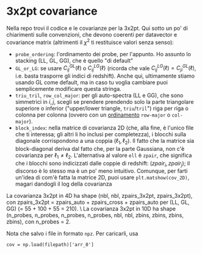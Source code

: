 ﻿# 3x2pt covariance

Nella repo trovi il codice e le covarianze per la 3x2pt. Qui sotto un po' di chiarimenti sulle convenzioni, che devono coerenti per datavector e covariance matrix (altrimenti il $\chi^2$ ti restituisce valori senza senso):
* `probe_ordering`: l'ordinamento dei probe, per l'appunto. Ho assunto lo stacking (LL, GL, GG), che è quello "di default"
* `GL_or_LG`: se usare $C^{GL}_{ij}(\ell)$ o $C^{LG}_{ij}(\ell)$ (ricorda che vale $C^{LG}_{ij}(\ell) = C^{GL}_{ji}(\ell)$, i.e. basta trasporre gli indici di redshift). Anche qui, ultimamente stiamo usando GL come default, ma in caso tu voglia cambiare puoi semplicemente modificare questa stringa.
* `triu_tril`, `row_col_major`: per gli auto-spectra (LL e GG), che sono simmetrici in $i, j$, scegli se prendere prendendo solo la parte triangolare superiore o inferior ("upper/lower triangle, `triu`/`tril`") riga per riga o colonna per colonna (ovvero con un [ordinamento](https://en.wikipedia.org/wiki/Row-_and_column-major_order) `row-major` o `col-major`).
* `block_index`: nella matrice di covarianza 2D (che, alla fine, è l'unico file che ti interessa; gli altri li ho inclusi per completezza), i blocchi sulla diagonale corrispondono a una coppia $(\ell_1, \ell_2)$. Il fatto che la matrice sia block-diagonal deriva dal fatto che, per la parte Gaussiana, non c'è covarianza per $\ell_1 \neq \ell_2$. L'alternativa al valore `ell` è `zpair`, che significa che i blocchi sono indicizzati dalle coppie di redshift: $(zpair_i, zpair_j)$; il discorso è lo stesso ma è un po' meno intuitivo. Comunque, per farti un'idea di com'è fatta la matrice 2D, puoi usare `plt.matshow(cov_2D)`, magari dandogli il log della covarianza 

La covarianza 3x2pt in 4D ha shape (nbl, nbl, zpairs_3x2pt, zpairs_3x2pt), con zpairs_3x2pt = zpairs_auto + zpairs_cross + zpairs_auto per (LL, GL, GG) (= 55 + 100 + 55 = 210). \\
La covarianza 3x2pt in 10D ha shape (n_probes, n_probes, n_probes, n_probes, nbl, nbl, zbins, zbins, zbins, zbins), con n_probes = 2.

Nota che salvo i file in formato `npz`. Per caricarli, usa

    cov = np.load(filepath)['arr_0']

